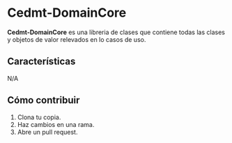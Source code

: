 # Cedmt-DomainCore

**Cedmt-DomainCore** es una libreria de clases que contiene todas las clases y objetos de valor relevados en lo casos de uso.

## Características

N/A

## Cómo contribuir

1. Clona tu copia.
2. Haz cambios en una rama.
3. Abre un pull request.
